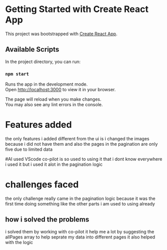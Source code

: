 # Getting Started with Create React App

This project was bootstrapped with [Create React App](https://github.com/facebook/create-react-app).

## Available Scripts

In the project directory, you can run:

### `npm start`

Runs the app in the development mode.\
Open [http://localhost:3000](http://localhost:3000) to view it in your browser.

The page will reload when you make changes.\
You may also see any lint errors in the console.

# Features added
the only features i added different from the ui is i changed the images because i did not have them 
and also the pages in the pagination are only five due to limited data

#AI used
VScode co-pilot is so used to using it that i dont know everywhere i used it but i used it alot in the pagination logic

# challenges faced 
the only challenge really came in the pagination logic because it was the first time doing something like the other parts i am used to using already  
## how i solved the problems 
i solved them by working with co-pilot it help me a lot by suggesting the allPages array to help seprate my data into different pages it also helped with the logic 
